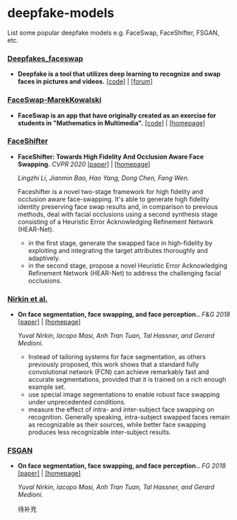 # deepfake-models
List some popular deepfake models e.g. FaceSwap, FaceShifter, FSGAN, etc.


### [Deepfakes_faceswap](#deepfakes)

- **Deepfake is a tool that utilizes deep learning to recognize and swap faces in pictures and videos.**  [[code]](https://github.com/deepfakes/faceswap) | [[forum]](https://forum.faceswap.dev/)

     
### [FaceSwap-MarekKowalski](#faceswap)

- **FaceSwap is an app that have originally created as an exercise for students in "Mathematics in Multimedia".**  [[code]](https://github.com/MarekKowalski/FaceSwap) | [[homepage]](http://home.elka.pw.edu.pl/~mkowals6/doku.php)
     
### [FaceShifter](#faceshifter)

- **FaceShifter: Towards High Fidelity And Occlusion Aware Face Swapping.**  *CVPR 2020*  [[paper]](https://arxiv.org/pdf/1912.13457.pdf) | [[homepage]](https://lingzhili.com/)

     *Lingzhi Li, Jianmin Bao, Hao Yang, Dong Chen, Fang Wen.*
     
     Faceshifter is a novel two-stage framework for high fidelity and occlusion aware face-swapping. It's able to generate high fidelity identity preserving face swap results and, in comparison to previous methods, deal with facial occlusions using a second synthesis stage consisting of a Heuristic Error Acknowledging Refinement Network (HEAR-Net). 
     - in the first stage, generate the swapped face in high-fidelity by exploiting and integrating the target attributes thoroughly and adaptively.
     - in the second stage, propose a novel Heuristic Error Acknowledging Refinement Network (HEAR-Net) to address the challenging facial occlusions.
     
     
### [Nirkin et al.](#Nirkin)

- **On face segmentation, face swapping, and face perception..**  *F&G 2018* [[paper]](https://arxiv.org/pdf/1912.13457.pdf) | [[homepage]](https://lingzhili.com/)

     *Yuval Nirkin, Iacopo Masi, Anh Tran Tuan, Tal Hassner, and Gerard Medioni.*
     
     - Instead of tailoring systems for face segmentation, as others previously proposed, this work shows that a standard fully convolutional network (FCN) can achieve remarkably fast and accurate segmentations, provided that it is trained on a rich enough example set.
     - use special image segmentations to enable robust face swapping under unprecedented conditions.
     - measure the effect of intra- and inter-subject face swapping on recognition. Generally speaking, intra-subject swapped faces remain as recognizable as their sources, while better face swapping produces less recognizable inter-subject results.
    
### [FSGAN](#Nirkin)

- **On face segmentation, face swapping, and face perception..** *FG 2018* [[paper]](https://arxiv.org/pdf/1912.13457.pdf) | [[homepage]](https://lingzhili.com/)

     *Yuval Nirkin, Iacopo Masi, Anh Tran Tuan, Tal Hassner, and Gerard Medioni.*
     
     待补充


    
    

